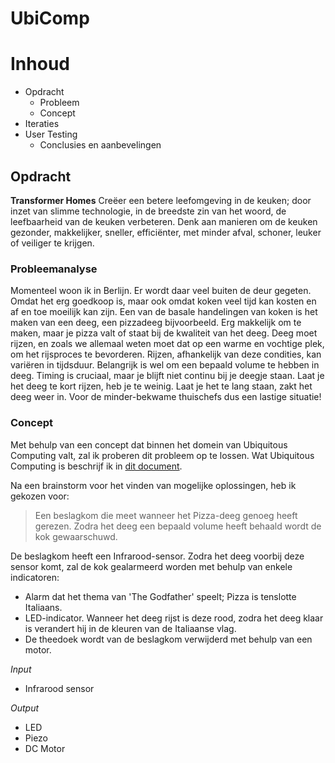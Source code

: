 # UbiComp

# Inhoud
- Opdracht
    + Probleem
    + Concept
- Iteraties
- User Testing
    + Conclusies en aanbevelingen

## Opdracht
**Transformer Homes**
Creëer een betere leefomgeving in de keuken; door inzet van slimme technologie, in de breedste zin van het woord, de leefbaarheid van de keuken verbeteren. Denk aan manieren om de keuken gezonder, makkelijker, sneller, efficiënter, met minder afval, schoner, leuker of veiliger te krijgen.

### Probleemanalyse
Momenteel woon ik in Berlijn. Er wordt daar veel buiten de deur gegeten. Omdat het erg goedkoop is, maar ook omdat koken veel tijd kan kosten en af en toe moeilijk kan zijn. Een van de basale handelingen van koken is het maken van een deeg, een pizzadeeg bijvoorbeeld. Erg makkelijk om te maken, maar je pizza valt of staat bij de kwaliteit van het deeg. Deeg moet rijzen, en zoals we allemaal weten moet dat op een warme en vochtige plek, om het rijsproces te bevorderen. Rijzen, afhankelijk van deze condities, kan variëren in tijdsduur. Belangrijk is wel om een bepaald volume te hebben in deeg. Timing is cruciaal, maar je blijft niet continu bij je deegje staan. Laat je het deeg te kort rijzen, heb je te weinig. Laat je het te lang staan, zakt het deeg weer in. Voor de minder-bekwame thuischefs dus een lastige situatie!

### Concept
Met behulp van een concept dat binnen het domein van Ubiquitous Computing valt, zal ik proberen dit probleem op te lossen. Wat Ubiquitous Computing is beschrijf ik in [dit document](/onderzoek/verslag.pdf).

Na een brainstorm voor het vinden van mogelijke oplossingen, heb ik gekozen voor:

> Een beslagkom die meet wanneer het Pizza-deeg genoeg heeft gerezen. Zodra het deeg een bepaald volume heeft behaald wordt de kok gewaarschuwd.

De beslagkom heeft een Infrarood-sensor. Zodra het deeg voorbij deze sensor komt, zal de kok gealarmeerd worden met behulp van enkele indicatoren:
- Alarm dat het thema van 'The Godfather' speelt; Pizza is tenslotte Italiaans.
- LED-indicator. Wanneer het deeg rijst is deze rood, zodra het deeg klaar is verandert hij in de kleuren van de Italiaanse vlag.
- De theedoek wordt van de beslagkom verwijderd met behulp van een motor.

*Input*
- Infrarood sensor

*Output*
- LED
- Piezo
- DC Motor
